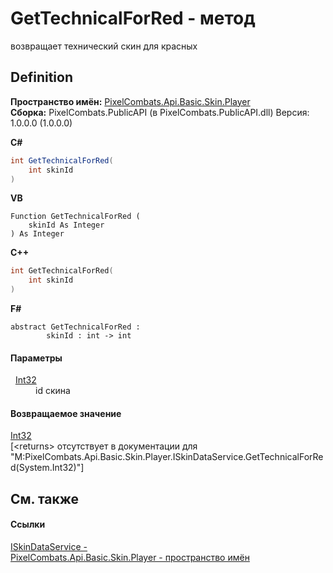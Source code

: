 # GetTechnicalForRed - метод


возвращает технический скин для красных



## Definition
**Пространство имён:** <a href="82ec6d66-5ac4-f377-ad0d-18d688e6deaf">PixelCombats.Api.Basic.Skin.Player</a>  
**Сборка:** PixelCombats.PublicAPI (в PixelCombats.PublicAPI.dll) Версия: 1.0.0.0 (1.0.0.0)

**C#**
``` C#
int GetTechnicalForRed(
	int skinId
)
```
**VB**
``` VB
Function GetTechnicalForRed ( 
	skinId As Integer
) As Integer
```
**C++**
``` C++
int GetTechnicalForRed(
	int skinId
)
```
**F#**
``` F#
abstract GetTechnicalForRed : 
        skinId : int -> int 
```



#### Параметры
<dl><dt>  <a href="https://learn.microsoft.com/dotnet/api/system.int32" target="_blank" rel="noopener noreferrer">Int32</a></dt><dd>id скина</dd></dl>

#### Возвращаемое значение
<a href="https://learn.microsoft.com/dotnet/api/system.int32" target="_blank" rel="noopener noreferrer">Int32</a>  
\[&lt;returns&gt; отсутствует в документации для "M:PixelCombats.Api.Basic.Skin.Player.ISkinDataService.GetTechnicalForRed(System.Int32)"\]

## См. также


#### Ссылки
<a href="722aee81-8042-a1f2-5078-3055e47fb19d">ISkinDataService - </a>  
<a href="82ec6d66-5ac4-f377-ad0d-18d688e6deaf">PixelCombats.Api.Basic.Skin.Player - пространство имён</a>  
